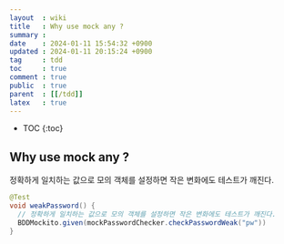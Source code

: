 ```yaml
---
layout  : wiki
title   : Why use mock any ?
summary : 
date    : 2024-01-11 15:54:32 +0900
updated : 2024-01-11 20:15:24 +0900
tag     : tdd
toc     : true
comment : true
public  : true
parent  : [[/tdd]]
latex   : true
---
```

* TOC
{:toc}

## Why use mock any ?

정확하게 일치하는 값으로 모의 객체를 설정하면 작은 변화에도 테스트가 깨진다.

```java
@Test
void weakPassword() {
  // 정확하게 일치하는 값으로 모의 객체를 설정하면 작은 변화에도 테스트가 깨진다.
  BDDMockito.given(mockPasswordChecker.checkPasswordWeak("pw"))
}
```
